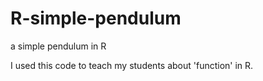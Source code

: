 # R-simple-pendulum
a simple pendulum in R

I used this code to teach my students about 'function' in R.



